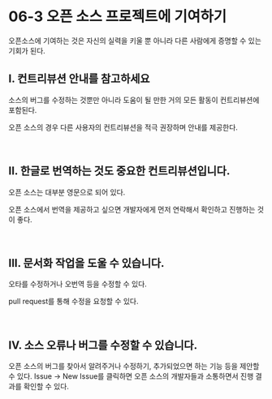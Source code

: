 # 06-3 오픈 소스 프로젝트에 기여하기

오픈소스에 기여하는 것은 자신의 실력을 키울 뿐 아니라 다른 사람에게 증명할 수 있는 기회가 된다.

## I. 컨트리뷰션 안내를 참고하세요

소스의 버그를 수정하는 것뿐만 아니라 도움이 될 만한 거의 모든 활동이 컨트리뷰션에 포함된다.

오픈 소스의 경우 다른 사용자의 컨트리뷰션을 적극 권장하며 안내를 제공한다.

<br>

## II. 한글로 번역하는 것도 중요한 컨트리뷰션입니다.

오픈 소스는 대부분 영문으로 되어 있다.

오픈 소스에서 번역을 제공하고 싶으면 개발자에게 먼저 연락해서 확인하고 진행하는 것이 좋다.

<br>

## III. 문서화 작업을 도울 수 있습니다.

오타를 수정하거나 오번역 등을 수정할 수 있다.

pull request를 통해 수정을 요청할 수 있다.

<br>

## IV. 소스 오류나 버그를 수정할 수 있습니다.

오픈 소스의 버그를 찾아서 알려주거나 수정하기, 추가되었으면 하는 기능 등을 제안할 수 있다.
Issue -> New Issue를 클릭하면 오픈 소스의 개발자들과 소통하면서 진행 결과를 확인할 수 있다.